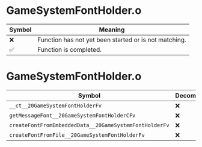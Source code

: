 # GameSystemFontHolder.o
| Symbol | Meaning 
| ------------- | ------------- 
| :x: | Function has not yet been started or is not matching. 
| :white_check_mark: | Function is completed. 


# GameSystemFontHolder.o
| Symbol | Decompiled? |
| ------------- | ------------- |
| `__ct__20GameSystemFontHolderFv` | :x: |
| `getMessageFont__20GameSystemFontHolderCFv` | :x: |
| `createFontFromEmbeddedData__20GameSystemFontHolderFv` | :x: |
| `createFontFromFile__20GameSystemFontHolderFv` | :x: |
